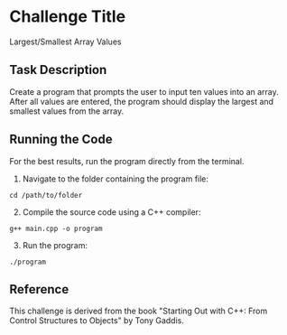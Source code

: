 # Challenge Title
Largest/Smallest Array Values

## Task Description
Create a program that prompts the user to input ten values into an array. After all values are entered, the program should display the largest and smallest values from the array.

## Running the Code
For the best results, run the program directly from the terminal.

1. Navigate to the folder containing the program file:
```
cd /path/to/folder
```
2. Compile the source code using a C++ compiler:
```
g++ main.cpp -o program
```
3. Run the program:
```
./program
```

## Reference
This challenge is derived from the book "Starting Out with C++: From Control Structures to Objects" by Tony Gaddis.